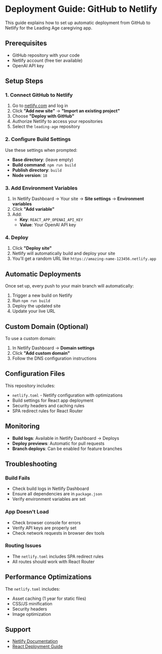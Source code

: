 # Deployment Guide: GitHub to Netlify

This guide explains how to set up automatic deployment from GitHub to Netlify for the Leading Age caregiving app.

## Prerequisites

- GitHub repository with your code
- Netlify account (free tier available)
- OpenAI API key

## Setup Steps

### 1. Connect GitHub to Netlify

1. Go to [netlify.com](https://netlify.com) and log in
2. Click **"Add new site"** → **"Import an existing project"**
3. Choose **"Deploy with GitHub"**
4. Authorize Netlify to access your repositories
5. Select the `leading-age` repository

### 2. Configure Build Settings

Use these settings when prompted:

- **Base directory**: (leave empty)
- **Build command**: `npm run build`
- **Publish directory**: `build`
- **Node version**: `18`

### 3. Add Environment Variables

1. In Netlify Dashboard → Your site → **Site settings** → **Environment variables**
2. Click **"Add variable"**
3. Add:
   - **Key**: `REACT_APP_OPENAI_API_KEY`
   - **Value**: Your OpenAI API key

### 4. Deploy

1. Click **"Deploy site"**
2. Netlify will automatically build and deploy your site
3. You'll get a random URL like `https://amazing-name-123456.netlify.app`

## Automatic Deployments

Once set up, every push to your main branch will automatically:

1. Trigger a new build on Netlify
2. Run `npm run build`
3. Deploy the updated site
4. Update your live URL

## Custom Domain (Optional)

To use a custom domain:

1. In Netlify Dashboard → **Domain settings**
2. Click **"Add custom domain"**
3. Follow the DNS configuration instructions

## Configuration Files

This repository includes:

- `netlify.toml` - Netlify configuration with optimizations
- Build settings for React app deployment
- Security headers and caching rules
- SPA redirect rules for React Router

## Monitoring

- **Build logs**: Available in Netlify Dashboard → Deploys
- **Deploy previews**: Automatic for pull requests
- **Branch deploys**: Can be enabled for feature branches

## Troubleshooting

### Build Fails
- Check build logs in Netlify Dashboard
- Ensure all dependencies are in `package.json`
- Verify environment variables are set

### App Doesn't Load
- Check browser console for errors
- Verify API keys are properly set
- Check network requests in browser dev tools

### Routing Issues
- The `netlify.toml` includes SPA redirect rules
- All routes should work with React Router

## Performance Optimizations

The `netlify.toml` includes:

- Asset caching (1 year for static files)
- CSS/JS minification
- Security headers
- Image optimization

## Support

- [Netlify Documentation](https://docs.netlify.com/)
- [React Deployment Guide](https://create-react-app.dev/docs/deployment/) 